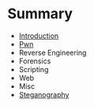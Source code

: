 # Summary

* [Introduction](README.md)
* [Pwn](chapter1.md)
* Reverse Engineering
* Forensics
* Scripting
* Web
* Misc
* [Steganography](steganography.md)

